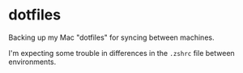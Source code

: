 # dotfiles

Backing up my Mac "dotfiles" for syncing between machines.

I'm expecting some trouble in differences in the `.zshrc` file between environments.
